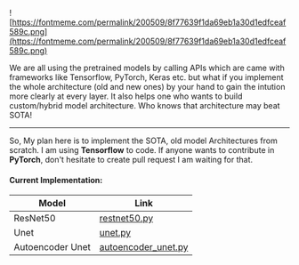 ![https://fontmeme.com/permalink/200509/8f77639f1da69eb1a30d1edfceaf589c.png](https://fontmeme.com/permalink/200509/8f77639f1da69eb1a30d1edfceaf589c.png)

We are all using the pretrained models by calling APIs which are came with frameworks like Tensorflow, PyTorch, Keras etc. but what if you implement the whole architecture (old and new ones) by your hand to gain the intution more clearly at every layer. It also helps one who wants to build custom/hybrid model architecture. Who knows that architecture may beat SOTA!

--------
So, My plan here is to implement the SOTA, old model Architectures from scratch. I am using  <b>Tensorflow</b> to code. If anyone wants to contribute in <b>PyTorch</b>, don't hesitate to create pull request I am waiting for that.
 
#### Current Implementation:
| Model | Link |
|-------|------|
| ResNet50 | [restnet50.py](https://github.com/niyazed/mfs/blob/master/models/resnet50/restnet50.py)|
| Unet | [unet.py](https://github.com/niyazed/mfs/blob/master/models/unet/unet.py)|
| Autoencoder Unet | [autoencoder_unet.py](https://github.com/niyazed/mfs/blob/master/models/hybrid/autoencoder_unet.py)|

